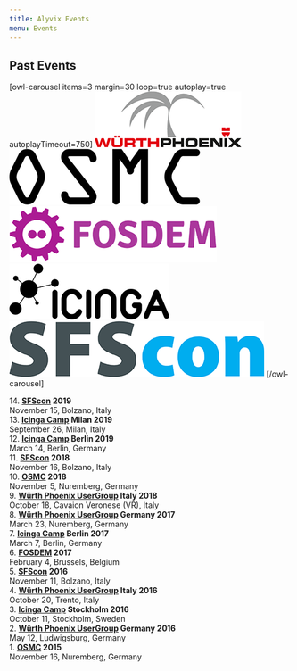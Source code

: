 ```yaml
---
title: Alyvix Events
menu: Events
---
```


## Past **Events**

[owl-carousel items=3 margin=30 loop=true autoplay=true autoplayTimeout=750]
![bla5](alyvix_event_wuerthphoenix.png)
![bla3](alyvix_event_osmc.png)
![bla1](alyvix_event_fosdem.png)
![bla2](alyvix_event_icinga.png)
![bla4](alyvix_event_sfscon.png)
[/owl-carousel]

<span>14. </span><b><a href="https://www.sfscon.it/">SFScon</a> 2019</b> <br class="hidden-br"><nobr>November 15, Bolzano, Italy<br></nobr>
<span>13. </span><b><a href="https://icinga.com/events/">Icinga Camp</a> Milan 2019</b> <br class="hidden-br"><nobr>September 26, Milan, Italy<br></nobr>
<span>12. </span><b><a href="https://icinga.com/events/">Icinga Camp</a> Berlin 2019</b> <br class="hidden-br"><nobr>March 14, Berlin, Germany<br></nobr>
<span>11. </span><b><a href="https://www.sfscon.it/">SFScon</a> 2018</b> <br class="hidden-br"><nobr>November 16, Bolzano, Italy<br></nobr>
<span>10. </span><b><a href="https://osmc.de/">OSMC</a> 2018</b> <br class="hidden-br"><nobr>November 5, Nuremberg, Germany<br></nobr>
<span>9. </span><b><a href="https://www.wuerth-phoenix.com/">Würth Phoenix UserGroup</a> Italy 2018</b> <br class="hidden-br"><nobr>October 18, Cavaion Veronese (VR), Italy<br></nobr>
<span>8. </span><b><a href="https://www.wuerth-phoenix.com/">Würth Phoenix UserGroup</a> Germany 2017</b> <br class="hidden-br"><nobr>March 23, Nuremberg, Germany<br></nobr>
<span>7. </span><b><a href="https://icinga.com/events/">Icinga Camp</a> Berlin 2017</b> <br class="hidden-br"><nobr>March 7, Berlin, Germany<br></nobr>
<span>6. </span><b><a href="https://fosdem.org/">FOSDEM</a> 2017</b> <br class="hidden-br"><nobr>February 4, Brussels, Belgium<br></nobr>
<span>5. </span><b><a href="https://www.sfscon.it/">SFScon</a> 2016</b> <br class="hidden-br"><nobr>November 11, Bolzano, Italy<br></nobr>
<span>4. </span><b><a href="https://www.wuerth-phoenix.com/">Würth Phoenix UserGroup</a> Italy 2016</b> <br class="hidden-br"><nobr>October 20, Trento, Italy<br></nobr>
<span>3. </span><b><a href="https://icinga.com/events/">Icinga Camp</a> Stockholm 2016</b> <br class="hidden-br"><nobr>October 11, Stockholm, Sweden<br></nobr>
<span>2. </span><b><a href="https://www.wuerth-phoenix.com/">Würth Phoenix UserGroup</a> Germany 2016</b> <br class="hidden-br"><nobr>May 12, Ludwigsburg, Germany<br></nobr>
<span>1. </span><b><a href="https://osmc.de/">OSMC</a> 2015</b> <br class="hidden-br"><nobr>November 16, Nuremberg, Germany<br></nobr>
